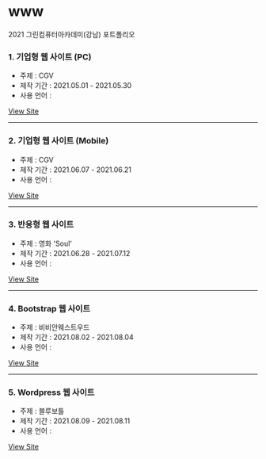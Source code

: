 # www
2021 그린컴퓨터아카데미(강남) 포트폴리오

### 1. 기업형 웹 사이트 (PC)
- 주제 : CGV
- 제작 기간 : 2021.05.01 - 2021.05.30
- 사용 언어 : 

<a href="http://applejinn.cafe24.com/">View Site</a>

---

### 2. 기업형 웹 사이트 (Mobile)
- 주제 : CGV
- 제작 기간 : 2021.06.07 - 2021.06.21
- 사용 언어 : 

<a href="http://applejinn.cafe24.com/mobile/">View Site</a>

---

### 3. 반응형 웹 사이트
- 주제 : 영화 'Soul'
- 제작 기간 : 2021.06.28 - 2021.07.12
- 사용 언어 : 

<a href="http://applejinn.cafe24.com/media/">View Site</a>

---

### 4. Bootstrap 웹 사이트
- 주제 : 비비안웨스트우드
- 제작 기간 : 2021.08.02 - 2021.08.04
- 사용 언어 : 

<a href="http://applejinn.cafe24.com/bootstrap/">View Site</a>

---

### 5. Wordpress 웹 사이트
- 주제 : 블루보틀
- 제작 기간 : 2021.08.09 - 2021.08.11
- 사용 언어 : 

<a href="http://applejinn.cafe24.com/wordpress/">View Site</a>
